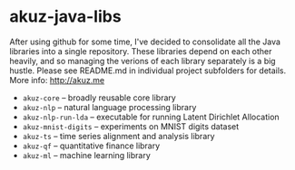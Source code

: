 akuz-java-libs
==============

After using github for some time, I've decided to consolidate
all the Java libraries into a single repository. These libraries 
depend on each other heavily, and so managing the verions of each 
library separately is a big hustle. 
Please see README.md in individual project subfolders for details.
More info: <http://akuz.me>

* `akuz-core` – broadly reusable core library
* `akuz-nlp` – natural language processing library
* `akuz-nlp-run-lda` – executable for running Latent Dirichlet Allocation
* `akuz-mnist-digits` – experiments on MNIST digits dataset
* `akuz-ts` – time series alignment and analysis library
* `akuz-qf` – quantitative finance library
* `akuz-ml` – machine learning library
